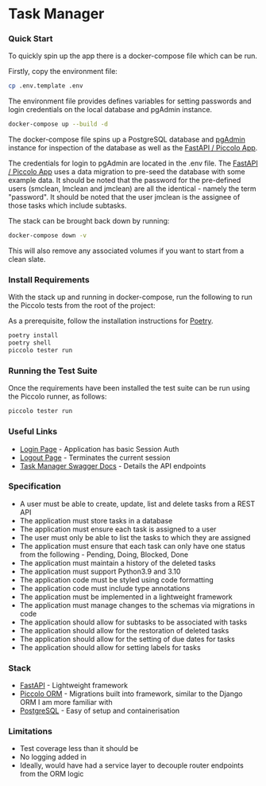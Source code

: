 # Task Manager

### Quick Start

To quickly spin up the app there is a docker-compose file which can be run.

Firstly, copy the environment file:

```bash
cp .env.template .env
```
The environment file provides defines variables for setting passwords and login credentials on the local database and pgAdmin instance.

```bash
docker-compose up --build -d
```
The docker-compose file spins up a PostgreSQL database and [pgAdmin](http://localhost:8080) instance for inspection of the database as well as the [FastAPI / Piccolo App](http://localhost:8000/login).

The credentials for login to pgAdmin are located in the .env file. The [FastAPI / Piccolo App](http://localhost:8000/login) uses a data migration to pre-seed the database with some example data. It should be noted that the password for the pre-defined users (smclean, lmclean and jmclean) are all the identical - namely the term "password". It should be noted that the user jmclean is the assignee of those tasks which include subtasks.

The stack can be brought back down by running:
```bash
docker-compose down -v
```
This will also remove any associated volumes if you want to start from a clean slate.

### Install Requirements
With the stack up and running in docker-compose, run the following to run the Piccolo tests from the root of the project:

As a prerequisite, follow the installation instructions for [Poetry](https://python-poetry.org/docs/#installation).

```bash
poetry install
poetry shell
piccolo tester run
```

### Running the Test Suite
Once the requirements have been installed the test suite can be run using the Piccolo runner, as follows:
```bash
piccolo tester run
```

### Useful Links
* [Login Page](http://localhost:8000/login/) - Application has basic Session Auth
* [Logout Page](http://localhost:8000/logout/) - Terminates the current session
* [Task Manager Swagger Docs](http://localhost:8000/task_manager/docs) - Details the API endpoints

### Specification
* A user must be able to create, update, list and delete tasks from a REST API
* The application must store tasks in a database
* The application must ensure each task is assigned to a user
* The user must only be able to list the tasks to which they are assigned
* The application must ensure that each task can only have one status from the following - Pending, Doing, Blocked, Done
* The application must maintain a history of the deleted tasks
* The application must support Python3.9 and 3.10
* The application code must be styled using code formatting
* The application code must include type annotations
* The application must be implemented in a lightweight framework
* The application must manage changes to the schemas via migrations in code
* The application should allow for subtasks to be associated with tasks
* The application should allow for the restoration of deleted tasks
* The application should allow for the setting of due dates for tasks
* The application should allow for setting labels for tasks

### Stack
* [FastAPI](https://fastapi.tiangolo.com/) - Lightweight framework
* [Piccolo ORM](https://piccolo-orm.readthedocs.io/en/latest/) - Migrations built into framework, similar to the Django ORM I am more familiar with
* [PostgreSQL](https://www.postgresql.org/) - Easy of setup and containerisation

### Limitations
* Test coverage less than it should be
* No logging added in
* Ideally, would have had a service layer to decouple router endpoints from the ORM logic

